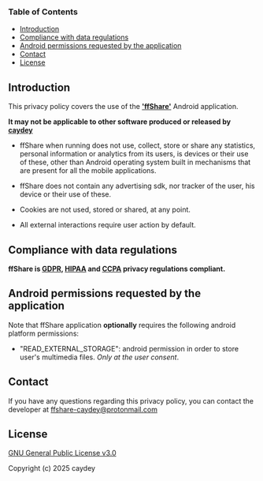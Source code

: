 ### Table of Contents

- [Introduction](##Introduction)
- [Compliance with data regulations](##compliance-with-data-regulations)
- [Android permissions requested by the application](##android-permissions-requested-by-the-application)
- [Contact](##contact)
- [License](##license)

## Introduction
This privacy policy covers the use of the **['ffShare'](https://github.com/caydey/ffshare)** Android application.

**It may not be applicable to other software produced or released by [caydey](https://github.com/caydey)**

- ffShare when running does not use, collect, store or share any statistics, personal information or analytics from its users, is devices or their use of these, other than Android operating system built in mechanisms that are present for all the mobile applications.

- ffShare does not contain any advertising sdk, nor tracker of the user, his device or their use of these.

- Cookies are not used, stored or shared, at any point.

- All external interactions require user action by default.

## Compliance with data regulations

**ffShare is [GDPR](https://commission.europa.eu/law/law-topic/data-protection_en?), [HIPAA](https://www.hhs.gov/hipaa/index.html) and [CCPA](https://oag.ca.gov/privacy/ccpa/regs) privacy regulations compliant.**

 <!-- ffShare specific licenses of libraries used in the application can be accessed from About section. - Not useful actually -->

## Android permissions requested by the application
Note that ffShare application __optionally__ requires the following android platform permissions:

* "READ_EXTERNAL_STORAGE": android permission in order to store user's multimedia files. _Only at the user consent_.

<!-- * "POST_NOTIFICATIONS": android permission in order to be able to Show notifications. - Not useful actually -->

## Contact                                                                      

If you have any questions regarding this privacy policy, you can contact the developer at ffshare-caydey@protonmail.com

## License
[GNU General Public License v3.0](www.gnu.org/licenses/gpl.html)

Copyright (c) 2025 caydey
